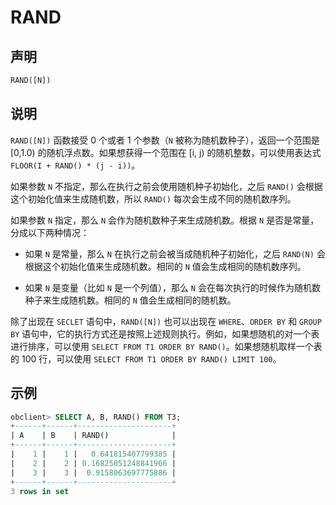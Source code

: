 # RAND

## 声明

```sql
RAND([N])
```

## 说明

`RAND([N])` 函数接受 0 个或者 1 个参数（`N` 被称为随机数种子），返回一个范围是 \[0,1.0) 的随机浮点数。如果想获得一个范围在 \[i, j) 的随机整数，可以使用表达式 `FLOOR(I + RAND() * (j - i))`。

如果参数 `N` 不指定，那么在执行之前会使用随机种子初始化，之后 `RAND()` 会根据这个初始化值来生成随机数，所以 `RAND()` 每次会生成不同的随机数序列。

如果参数 `N` 指定，那么 `N` 会作为随机数种子来生成随机数。根据 `N` 是否是常量，分成以下两种情况：

* 如果 `N` 是常量，那么 `N` 在执行之前会被当成随机种子初始化，之后 `RAND(N)` 会根据这个初始化值来生成随机数。相同的 `N` 值会生成相同的随机数序列。

* 如果 `N` 是变量（比如 `N` 是一个列值），那么 `N` 会在每次执行的时候作为随机数种子来生成随机数。相同的 `N` 值会生成相同的随机数。

除了出现在 `SECLET` 语句中，`RAND([N])` 也可以出现在 `WHERE`、`ORDER BY` 和 `GROUP BY` 语句中，它的执行方式还是按照上述规则执行。例如，如果想随机的对一个表进行排序，可以使用 `SELECT FROM T1 ORDER BY RAND()`。如果想随机取样一个表的 100 行，可以使用 `SELECT FROM T1 ORDER BY RAND() LIMIT 100`。

## 示例

```sql
obclient> SELECT A, B, RAND() FROM T3;
+------+------+---------------------+
| A    | B    | RAND()              |
+------+------+---------------------+
|    1 |    1 |   0.641815407799385 |
|    2 |    2 | 0.16825051248841966 |
|    3 |    3 |  0.9158063697775886 |
+------+------+---------------------+
3 rows in set
```
